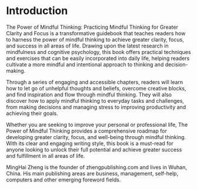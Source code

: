 # Introduction

The Power of Mindful Thinking: Practicing Mindful Thinking for Greater Clarity and Focus is a transformative guidebook that teaches readers how to harness the power of mindful thinking to achieve greater clarity, focus, and success in all areas of life. Drawing upon the latest research in mindfulness and cognitive psychology, this book offers practical techniques and exercises that can be easily incorporated into daily life, helping readers cultivate a more mindful and intentional approach to thinking and decision-making.

Through a series of engaging and accessible chapters, readers will learn how to let go of unhelpful thoughts and beliefs, overcome creative blocks, and find inspiration and flow through mindful thinking. They will also discover how to apply mindful thinking to everyday tasks and challenges, from making decisions and managing stress to improving productivity and achieving their goals.

Whether you are seeking to improve your personal or professional life, The Power of Mindful Thinking provides a comprehensive roadmap for developing greater clarity, focus, and well-being through mindful thinking. With its clear and engaging writing style, this book is a must-read for anyone looking to unlock their full potential and achieve greater success and fulfillment in all areas of life.

MingHai Zheng is the founder of zhengpublishing.com and lives in Wuhan, China. His main publishing areas are business, management, self-help, computers and other emerging foreword fields.
